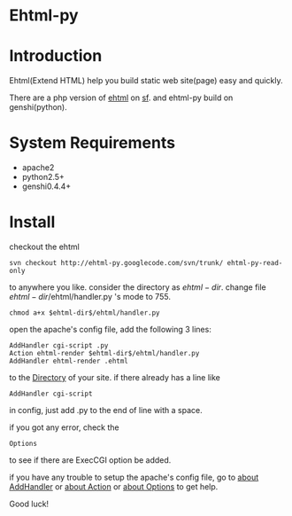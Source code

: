 # Ehtml-py #


# Introduction #

Ehtml(Extend HTML) help you build static web site(page) easy and quickly.

There are a php version of [ehtml](http://sourceforge.net/projects/ehtml/) on [sf](http://sourceforge.net/).
and ehtml-py build on genshi(python).


# System Requirements #

  * apache2
  * python2.5+
  * genshi0.4.4+


# Install #

checkout the ehtml
```
svn checkout http://ehtml-py.googlecode.com/svn/trunk/ ehtml-py-read-only
```
to anywhere you like.
consider the directory as $ehtml-dir$.
change file $ehtml-dir$/ehtml/handler.py 's mode to 755.
```
chmod a+x $ehtml-dir$/ehtml/handler.py
```


open the apache's config file,
add the following 3 lines:

```
AddHandler cgi-script .py
Action ehtml-render $ehtml-dir$/ehtml/handler.py
AddHandler ehtml-render .ehtml
```

to the [Directory](Directory.md) of your site.
if there already has a line like
```
AddHandler cgi-script
```
in config, just add .py to the end of line with a space.

if you got any error,
check the
```
Options
```
to see if there are
ExecCGI
option be added.

if you have any trouble to setup the apache's config file,
go to [about AddHandler](http://httpd.apache.org/docs/2.0/mod/mod_mime.html#addhandler)
or [about Action](http://httpd.apache.org/docs/2.0/mod/mod_actions.html#action)
or [about Options](http://httpd.apache.org/docs/2.0/mod/core.html#options) to get help.

Good luck!